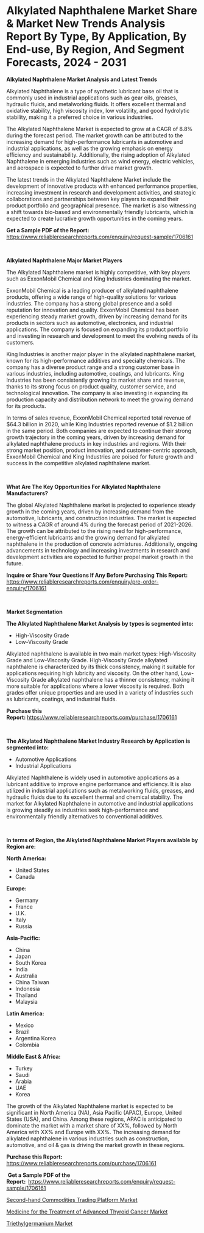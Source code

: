 <p><h1>Alkylated Naphthalene Market Share & Market New Trends Analysis Report By Type, By Application, By End-use, By Region, And Segment Forecasts, 2024 - 2031</h1></p><p><strong>Alkylated Naphthalene Market Analysis and Latest Trends</strong></p>
<p><p>Alkylated Naphthalene is a type of synthetic lubricant base oil that is commonly used in industrial applications such as gear oils, greases, hydraulic fluids, and metalworking fluids. It offers excellent thermal and oxidative stability, high viscosity index, low volatility, and good hydrolytic stability, making it a preferred choice in various industries.</p><p>The Alkylated Naphthalene Market is expected to grow at a CAGR of 8.8% during the forecast period. The market growth can be attributed to the increasing demand for high-performance lubricants in automotive and industrial applications, as well as the growing emphasis on energy efficiency and sustainability. Additionally, the rising adoption of Alkylated Naphthalene in emerging industries such as wind energy, electric vehicles, and aerospace is expected to further drive market growth.</p><p>The latest trends in the Alkylated Naphthalene Market include the development of innovative products with enhanced performance properties, increasing investment in research and development activities, and strategic collaborations and partnerships between key players to expand their product portfolio and geographical presence. The market is also witnessing a shift towards bio-based and environmentally friendly lubricants, which is expected to create lucrative growth opportunities in the coming years.</p></p>
<p><strong>Get a Sample PDF of the Report:&nbsp;</strong> <a href="https://www.reliableresearchreports.com/enquiry/request-sample/1706161">https://www.reliableresearchreports.com/enquiry/request-sample/1706161</a></p>
<p>&nbsp;</p>
<p><strong>Alkylated Naphthalene Major Market Players</strong></p>
<p><p>The Alkylated Naphthalene market is highly competitive, with key players such as ExxonMobil Chemical and King Industries dominating the market. </p><p>ExxonMobil Chemical is a leading producer of alkylated naphthalene products, offering a wide range of high-quality solutions for various industries. The company has a strong global presence and a solid reputation for innovation and quality. ExxonMobil Chemical has been experiencing steady market growth, driven by increasing demand for its products in sectors such as automotive, electronics, and industrial applications. The company is focused on expanding its product portfolio and investing in research and development to meet the evolving needs of its customers. </p><p>King Industries is another major player in the alkylated naphthalene market, known for its high-performance additives and specialty chemicals. The company has a diverse product range and a strong customer base in various industries, including automotive, coatings, and lubricants. King Industries has been consistently growing its market share and revenue, thanks to its strong focus on product quality, customer service, and technological innovation. The company is also investing in expanding its production capacity and distribution network to meet the growing demand for its products. </p><p>In terms of sales revenue, ExxonMobil Chemical reported total revenue of $64.3 billion in 2020, while King Industries reported revenue of $1.2 billion in the same period. Both companies are expected to continue their strong growth trajectory in the coming years, driven by increasing demand for alkylated naphthalene products in key industries and regions. With their strong market position, product innovation, and customer-centric approach, ExxonMobil Chemical and King Industries are poised for future growth and success in the competitive alkylated naphthalene market.</p></p>
<p>&nbsp;</p>
<p><strong>What Are The Key Opportunities For Alkylated Naphthalene Manufacturers?</strong></p>
<p><p>The global Alkylated Naphthalene market is projected to experience steady growth in the coming years, driven by increasing demand from the automotive, lubricants, and construction industries. The market is expected to witness a CAGR of around 4% during the forecast period of 2021-2026. The growth can be attributed to the rising need for high-performance, energy-efficient lubricants and the growing demand for alkylated naphthalene in the production of concrete admixtures. Additionally, ongoing advancements in technology and increasing investments in research and development activities are expected to further propel market growth in the future.</p></p>
<p><strong>Inquire or Share Your Questions If Any Before Purchasing This Report:</strong> <a href="https://www.reliableresearchreports.com/enquiry/pre-order-enquiry/1706161">https://www.reliableresearchreports.com/enquiry/pre-order-enquiry/1706161</a></p>
<p>&nbsp;</p>
<p><strong>Market Segmentation</strong></p>
<p><strong>The Alkylated Naphthalene Market Analysis by types is segmented into:</strong></p>
<p><ul><li>High-Viscosity Grade</li><li>Low-Viscosity Grade</li></ul></p>
<p><p>Alkylated naphthalene is available in two main market types: High-Viscosity Grade and Low-Viscosity Grade. High-Viscosity Grade alkylated naphthalene is characterized by its thick consistency, making it suitable for applications requiring high lubricity and viscosity. On the other hand, Low-Viscosity Grade alkylated naphthalene has a thinner consistency, making it more suitable for applications where a lower viscosity is required. Both grades offer unique properties and are used in a variety of industries such as lubricants, coatings, and industrial fluids.</p></p>
<p><strong>Purchase this Report:&nbsp;</strong><a href="https://www.reliableresearchreports.com/purchase/1706161">https://www.reliableresearchreports.com/purchase/1706161</a></p>
<p>&nbsp;</p>
<p><strong>The Alkylated Naphthalene Market Industry Research by Application is segmented into:</strong></p>
<p><ul><li>Automotive Applications</li><li>Industrial Applications</li></ul></p>
<p><p>Alkylated Naphthalene is widely used in automotive applications as a lubricant additive to improve engine performance and efficiency. It is also utilized in industrial applications such as metalworking fluids, greases, and hydraulic fluids due to its excellent thermal and chemical stability. The market for Alkylated Naphthalene in automotive and industrial applications is growing steadily as industries seek high-performance and environmentally friendly alternatives to conventional additives.</p></p>
<p>&nbsp;</p>
<p><strong>In terms of Region, the Alkylated Naphthalene Market Players available by Region are:</strong></p>
<p>
    <p> <strong> North America: </strong>
        <ul>
            <li>United States</li>
            <li>Canada</li>
        </ul>
        </p> 
    <p> <strong> Europe: </strong>
        <ul>
            <li>Germany</li>
            <li>France</li>
            <li>U.K.</li>
            <li>Italy</li>
            <li>Russia</li>
        </ul>
        </p> 
    <p> <strong> Asia-Pacific: </strong>
        <ul>
            <li>China</li>
            <li>Japan</li>
            <li>South Korea</li>
            <li>India</li>
            <li>Australia</li>
            <li>China Taiwan</li>
            <li>Indonesia</li>
            <li>Thailand</li>
            <li>Malaysia</li>
        </ul>
        </p> 
    <p> <strong> Latin America: </strong>
        <ul>
            <li>Mexico</li>
            <li>Brazil</li>
            <li>Argentina Korea</li>
            <li>Colombia</li>
        </ul>
        </p> 
    <p> <strong> Middle East & Africa: </strong>
        <ul>
            <li>Turkey</li>
            <li>Saudi</li>
            <li>Arabia</li>
            <li>UAE</li>
            <li>Korea</li>
        </ul>
    </p>
    </p>
<p><p>The growth of the Alkylated Naphthalene market is expected to be significant in North America (NA), Asia Pacific (APAC), Europe, United States (USA), and China. Among these regions, APAC is anticipated to dominate the market with a market share of XX%, followed by North America with XX% and Europe with XX%. The increasing demand for alkylated naphthalene in various industries such as construction, automotive, and oil & gas is driving the market growth in these regions.</p></p>
<p><strong>Purchase this Report: </strong><a href="https://www.reliableresearchreports.com/purchase/1706161">https://www.reliableresearchreports.com/purchase/1706161</a></p>
<p>&nbsp;<strong>Get a Sample PDF of the Report:&nbsp;&nbsp;</strong><a href="https://www.reliableresearchreports.com/enquiry/request-sample/1706161">https://www.reliableresearchreports.com/enquiry/request-sample/1706161</a></p>
<p><strong></strong></p>
<p><p><a href="https://view.publitas.com/reportprime-1/second-hand-commodities-trading-platform-market-size-2023-2030-global-industrial-analysis-key-geographical-regions-market-share-top-key-players-product-types-and-forecast-research-report/">Second-hand Commodities Trading Platform Market</a></p><p><a href="https://view.publitas.com/reportprime-1/medicine-for-the-treatment-of-advanced-thyroid-cancer-market-provides-a-comprehensive-analysis-including-a-macro-overview-of-the-market-as-well-as-micro-details-such-as-market-size-and-competitive-landscape/">Medicine for the Treatment of Advanced Thyroid Cancer Market</a></p><p><a href="https://view.publitas.com/reportprime-1/triethylgermanium-market-size-share-trends-analysis-report-by-application-regional-outlook-competitive-strategies-and-segment-forecasts-2023-2030/">Triethylgermanium Market</a></p></p>